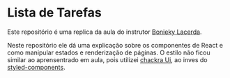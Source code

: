 # Lista de Tarefas

Este repositório é uma replica da aula do instrutor [Bonieky Lacerda](https://www.youtube.com/watch?v=95sAtAareR8).

Neste repositório ele dá uma explicação sobre os componentes de React e como manipular estados e renderização de páginas.
O estilo não ficou similar ao aprensentrado em aula, pois utilizei [chackra Ui](https://chakra-ui.com/), ao inves do [styled-components](https://styled-components.com/).
